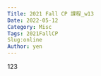 ```yaml
---
Title: 2021 Fall CP 課程_w13
Date: 2022-05-12
Category: Misc
Tags: 2021FallCP
Slug:online
Author: yen
---
```


123

